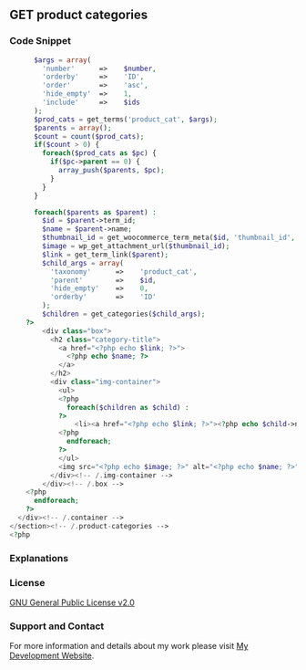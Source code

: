 ## GET product categories

### Code Snippet

```php
      $args = array(
        'number'      =>    $number,
        'orderby'     =>    'ID',
        'order'       =>    'asc',
        'hide_empty'  =>    1,
        'include'     =>    $ids
      );
      $prod_cats = get_terms('product_cat', $args);
      $parents = array();
      $count = count($prod_cats);
      if($count > 0) {
        foreach($prod_cats as $pc) {
          if($pc->parent == 0) {
            array_push($parents, $pc);
          }
        }
      }

      foreach($parents as $parent) :
        $id = $parent->term_id;
        $name = $parent->name;
        $thumbnail_id = get_woocommerce_term_meta($id, 'thumbnail_id', true);
        $image = wp_get_attachment_url($thumbnail_id);
        $link = get_term_link($parent);
        $child_args = array(
          'taxonomy'      =>    'product_cat',
          'parent'        =>    $id,
          'hide_empty'    =>    0,
          'orderby'       =>    'ID'
        );
        $children = get_categories($child_args);
    ?>
        <div class="box">
          <h2 class="category-title">
            <a href="<?php echo $link; ?>">
              <?php echo $name; ?>
            </a>
          </h2>
          <div class="img-container">
            <ul>
            <?php
              foreach($children as $child) :
            ?>
                <li><a href="<?php echo $link; ?>"><?php echo $child->name; ?></a></li>
            <?php
              endforeach;
            ?>
            </ul>
            <img src="<?php echo $image; ?>" alt="<?php echo $name; ?>">
          </div><!-- /.img-container -->
        </div><!-- /.box -->
    <?php
      endforeach;
    ?>
  </div><!-- /.container -->
</section><!-- /.product-categories -->
<?php
```
### Explanations

### License

[GNU General Public License v2.0](https://github.com/dedewiweka/snippets/blob/main/LICENSE)

### Support and Contact

For more information and details about my work please visit [My Development Website](https://dede.wiweka.com/development).
